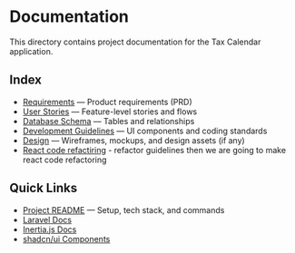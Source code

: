 # Documentation

This directory contains project documentation for the Tax Calendar application.

## Index
- [Requirements](./requirements.md) — Product requirements (PRD)
- [User Stories](./user-stories.md) — Feature-level stories and flows
- [Database Schema](./database-schema.md) — Tables and relationships
- [Development Guidelines](./development-guidelines.md) — UI components and coding standards
- [Design](./design/) — Wireframes, mockups, and design assets (if any)
- [React code refactiring](./reacr_refactor_task.md) -  refactor guidelines then we are going to make react code refactoring

## Quick Links
- [Project README](../README.md) — Setup, tech stack, and commands
- [Laravel Docs](https://laravel.com/docs)
- [Inertia.js Docs](https://inertiajs.com/)
- [shadcn/ui Components](https://ui.shadcn.com/)


